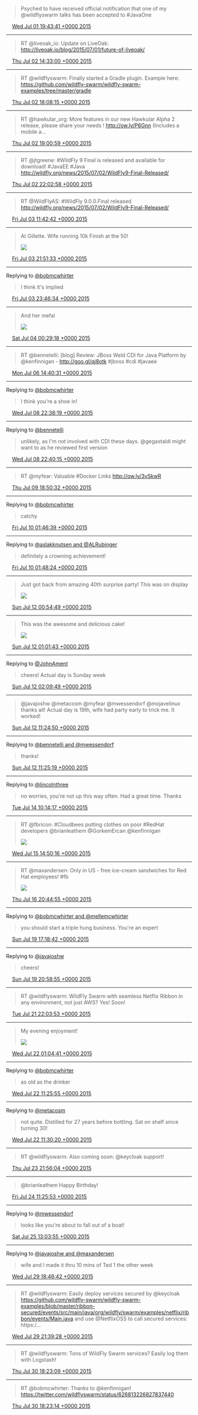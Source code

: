 > Psyched to have received official notification that one of my @wildflyswarm talks has been accepted to #JavaOne

<img src="/images/twitter/media/tweet.ico" width="12" /> [Wed Jul 01 19:43:41 +0000 2015](https://twitter.com/kenfinnigan/status/616331360886722560)

----

> RT @liveoak_io: Update on LiveOak: http://liveoak.io/blog/2015/07/01/future-of-liveoak/

<img src="/images/twitter/media/tweet.ico" width="12" /> [Thu Jul 02 14:33:00 +0000 2015](https://twitter.com/kenfinnigan/status/616615562513383424)

----

> RT @wildflyswarm: Finally started a Gradle plugin.  Example here: https://github.com/wildfly-swarm/wildfly-swarm-examples/tree/master/gradle

<img src="/images/twitter/media/tweet.ico" width="12" /> [Thu Jul 02 18:08:15 +0000 2015](https://twitter.com/kenfinnigan/status/616669729445543938)

----

> RT @hawkular_org: More features in our new Hawkular Alpha 2 release, please share your needs ! http://ow.ly/P6Gnn  (Includes a mobile a…

<img src="/images/twitter/media/tweet.ico" width="12" /> [Thu Jul 02 19:00:59 +0000 2015](https://twitter.com/kenfinnigan/status/616683001892708352)

----

> RT @jtgreene: #WildFly 9 Final is released and available for download! #JavaEE #Java http://wildfly.org/news/2015/07/02/WildFly9-Final-Released/

<img src="/images/twitter/media/tweet.ico" width="12" /> [Thu Jul 02 22:02:58 +0000 2015](https://twitter.com/kenfinnigan/status/616728798814437376)

----

> RT @WildFlyAS: #WildFly 9.0.0.Final released http://wildfly.org/news/2015/07/02/WildFly9-Final-Released/

<img src="/images/twitter/media/tweet.ico" width="12" /> [Fri Jul 03 11:42:42 +0000 2015](https://twitter.com/kenfinnigan/status/616935091529510912)

----

> At Gillette. Wife running 10k Finish at the 50! 
> 
> ![](/images/twitter/media/617088312642273280-CJBWidiUsAAzEdw.jpg)

<img src="/images/twitter/media/tweet.ico" width="12" /> [Fri Jul 03 21:51:33 +0000 2015](https://twitter.com/kenfinnigan/status/617088312642273280)

----

Replying to [@bobmcwhirter](https://twitter.com/bobmcwhirter/status/617105973673635841)

> I think it's implied

<img src="/images/twitter/media/tweet.ico" width="12" /> [Fri Jul 03 23:46:34 +0000 2015](https://twitter.com/kenfinnigan/status/617117260281417729)

----

> And her mefal 
> 
> ![](/images/twitter/media/617128011884855296-CJB6prXW8AArcH-.jpg)

<img src="/images/twitter/media/tweet.ico" width="12" /> [Sat Jul 04 00:29:18 +0000 2015](https://twitter.com/kenfinnigan/status/617128011884855296)

----

> RT @bennetelli: [blog] Review: JBoss Weld CDI for Java Platform by @kenfinnigan - http://goo.gl/qj8otk #jboss #cdi #javaee

<img src="/images/twitter/media/tweet.ico" width="12" /> [Mon Jul 06 14:40:31 +0000 2015](https://twitter.com/kenfinnigan/status/618067002293415936)

----

Replying to [@bobmcwhirter](https://twitter.com/bobmcwhirter/status/618908142655643648)

> I think you're a shoe in!

<img src="/images/twitter/media/tweet.ico" width="12" /> [Wed Jul 08 22:38:19 +0000 2015](https://twitter.com/kenfinnigan/status/618912022760022016)

----

Replying to [@bennetelli](https://twitter.com/bennetelli/status/618837047047008257)

> unlikely, as I'm not involved with CDI these days. @gegastaldi might want to as he reviewed first version

<img src="/images/twitter/media/tweet.ico" width="12" /> [Wed Jul 08 22:40:15 +0000 2015](https://twitter.com/kenfinnigan/status/618912509580283904)

----

> RT @myfear: Valuable #Docker Links http://ow.ly/3vSkwR

<img src="/images/twitter/media/tweet.ico" width="12" /> [Thu Jul 09 18:50:32 +0000 2015](https://twitter.com/kenfinnigan/status/619217084774531072)

----

Replying to [@bobmcwhirter](https://twitter.com/bobmcwhirter/status/619301138530222080)

> catchy

<img src="/images/twitter/media/tweet.ico" width="12" /> [Fri Jul 10 01:46:39 +0000 2015](https://twitter.com/kenfinnigan/status/619321803362713600)

----

Replying to [@aslakknutsen and @ALRubinger](https://twitter.com/aslakknutsen/status/619319663416229888)

> definitely a crowning achievement!

<img src="/images/twitter/media/tweet.ico" width="12" /> [Fri Jul 10 01:48:24 +0000 2015](https://twitter.com/kenfinnigan/status/619322246822260736)

----

> Just got back from amazing 40th surprise party! This was on display 
> 
> ![](/images/twitter/media/620033535827705856-CJrNNS2UsAQI7bB.jpg)

<img src="/images/twitter/media/tweet.ico" width="12" /> [Sun Jul 12 00:54:49 +0000 2015](https://twitter.com/kenfinnigan/status/620033535827705856)

----

> This was the awesome and delicious cake! 
> 
> ![](/images/twitter/media/620035275151028224-CJrOyjYUwAEw-O8.jpg)

<img src="/images/twitter/media/tweet.ico" width="12" /> [Sun Jul 12 01:01:43 +0000 2015](https://twitter.com/kenfinnigan/status/620035275151028224)

----

Replying to [@JohnAment](https://twitter.com/JohnAment/status/620052053906337792)

> cheers! Actual day is Sunday week

<img src="/images/twitter/media/tweet.ico" width="12" /> [Sun Jul 12 02:09:49 +0000 2015](https://twitter.com/kenfinnigan/status/620052411885985792)

----

> @javajoshw @metacosm @myfear @mwessendorf @mojavelinux thanks all! Actual day is 19th, wife had party early to trick me. It worked!

<img src="/images/twitter/media/tweet.ico" width="12" /> [Sun Jul 12 11:24:50 +0000 2015](https://twitter.com/kenfinnigan/status/620192086810316800)

----

Replying to [@bennetelli and @mwessendorf](https://twitter.com/bennetelli/status/620190519298273280)

> thanks!

<img src="/images/twitter/media/tweet.ico" width="12" /> [Sun Jul 12 11:25:19 +0000 2015](https://twitter.com/kenfinnigan/status/620192208050880512)

----

Replying to [@lincolnthree](https://twitter.com/lincolnthree/status/620798287520628736)

> no worries, you're not up this way often. Had a great time. Thanks

<img src="/images/twitter/media/tweet.ico" width="12" /> [Tue Jul 14 10:14:17 +0000 2015](https://twitter.com/kenfinnigan/status/620899106744070145)

----

> RT @fbricon: #Cloudbees putting clothes on poor #RedHat developers @brianleathem @GorkemErcan @kenfinnigan 
> 
> ![](/images/twitter/media/621330949079494656-CJ9l3fqW8AE-f4W.jpg)

<img src="/images/twitter/media/tweet.ico" width="12" /> [Wed Jul 15 14:50:16 +0000 2015](https://twitter.com/kenfinnigan/status/621330949079494656)

----

> RT @maxandersen: Only in US - free ice-cream sandwiches for Red Hat employees! #fb 
> 
> ![](/images/twitter/media/621782585006534656-CKEDFNwWEAAiiNE.jpg)

<img src="/images/twitter/media/tweet.ico" width="12" /> [Thu Jul 16 20:44:55 +0000 2015](https://twitter.com/kenfinnigan/status/621782585006534656)

----

Replying to [@bobmcwhirter and @mellemcwhirter](https://twitter.com/bobmcwhirter/status/622816699314782208)

> you should start a triple hung business. You're an expert

<img src="/images/twitter/media/tweet.ico" width="12" /> [Sun Jul 19 17:18:42 +0000 2015](https://twitter.com/kenfinnigan/status/622817855294279680)

----

Replying to [@javajoshw](https://twitter.com/javajoshw/status/622871345840451584)

> cheers!

<img src="/images/twitter/media/tweet.ico" width="12" /> [Sun Jul 19 20:58:55 +0000 2015](https://twitter.com/kenfinnigan/status/622873275148976128)

----

> RT @wildflyswarm: WildFly Swarm with seamless Netflix Ribbon in any environment, not just AWS? Yes! Soon!

<img src="/images/twitter/media/tweet.ico" width="12" /> [Tue Jul 21 22:03:53 +0000 2015](https://twitter.com/kenfinnigan/status/623614399408766976)

----

> My evening enjoyment! 
> 
> ![](/images/twitter/media/623659897570357248-CKevXGqUEAAnVtP.jpg)

<img src="/images/twitter/media/tweet.ico" width="12" /> [Wed Jul 22 01:04:41 +0000 2015](https://twitter.com/kenfinnigan/status/623659897570357248)

----

Replying to [@bobmcwhirter](https://twitter.com/bobmcwhirter/status/623680940557107200)

> as old as the drinker

<img src="/images/twitter/media/tweet.ico" width="12" /> [Wed Jul 22 11:25:55 +0000 2015](https://twitter.com/kenfinnigan/status/623816236842020864)

----

Replying to [@metacosm](https://twitter.com/metacosm/status/623795372247396352)

> not quite. Distilled for 27 years before bottling. Sat on shelf since turning 30!

<img src="/images/twitter/media/tweet.ico" width="12" /> [Wed Jul 22 11:30:20 +0000 2015](https://twitter.com/kenfinnigan/status/623817350068989952)

----

> RT @wildflyswarm: Also coming soon: @keycloak support!

<img src="/images/twitter/media/tweet.ico" width="12" /> [Thu Jul 23 21:56:04 +0000 2015](https://twitter.com/kenfinnigan/status/624337205817815040)

----

> @brianleathem Happy Birthday!

<img src="/images/twitter/media/tweet.ico" width="12" /> [Fri Jul 24 11:25:53 +0000 2015](https://twitter.com/kenfinnigan/status/624541002926288896)

----

Replying to [@mwessendorf](https://twitter.com/mwessendorf/status/624924122997518336)

> looks like you're about to fall out of a boat!

<img src="/images/twitter/media/tweet.ico" width="12" /> [Sat Jul 25 13:03:55 +0000 2015](https://twitter.com/kenfinnigan/status/624928064674398209)

----

Replying to [@javajoshw and @maxandersen](https://twitter.com/javajoshw/status/626461891372654592)

> wife and I made it thru 10 mins of Ted 1 the other week

<img src="/images/twitter/media/tweet.ico" width="12" /> [Wed Jul 29 18:46:42 +0000 2015](https://twitter.com/kenfinnigan/status/626463880261337088)

----

> RT @wildflyswarm: Easily deploy services secured by @keycloak https://github.com/wildfly-swarm/wildfly-swarm-examples/blob/master/ribbon-secured/events/src/main/java/org/wildfly/swarm/examples/netflix/ribbon/events/Main.java and use @NetflixOSS to call secured services: https:/…

<img src="/images/twitter/media/tweet.ico" width="12" /> [Wed Jul 29 21:39:28 +0000 2015](https://twitter.com/kenfinnigan/status/626507357623873536)

----

> RT @wildflyswarm: Tons of WildFly Swarm services? Easily log them with Logstash!

<img src="/images/twitter/media/tweet.ico" width="12" /> [Thu Jul 30 18:23:09 +0000 2015](https://twitter.com/kenfinnigan/status/626820339541131264)

----

> RT @bobmcwhirter: Thanks to @kenfinnigan! https://twitter.com/wildflyswarm/status/626813226827837440

<img src="/images/twitter/media/tweet.ico" width="12" /> [Thu Jul 30 18:23:14 +0000 2015](https://twitter.com/kenfinnigan/status/626820362630758401)